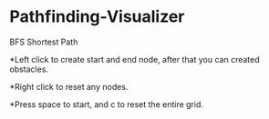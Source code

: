 # Pathfinding-Visualizer
BFS Shortest Path

*Left click to create start and end node, after that you can created obstacles. 

*Right click to reset any nodes. 

*Press space to start, and c to reset the entire grid.
